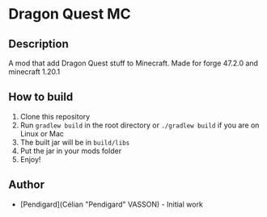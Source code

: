 # Dragon Quest MC

## Description

A mod that add Dragon Quest stuff to Minecraft.
Made for forge 47.2.0 and minecraft 1.20.1

## How to build

1. Clone this repository
2. Run `gradlew build` in the root directory or `./gradlew build` if you are on Linux or Mac
3. The built jar will be in `build/libs`
4. Put the jar in your mods folder
5. Enjoy!

## Author

- [Pendigard](Célian "Pendigard" VASSON) - Initial work


 
